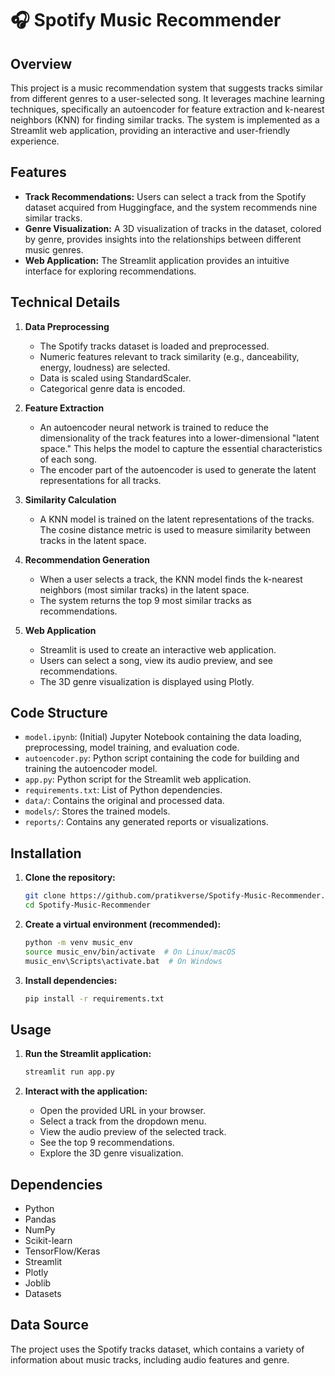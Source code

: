 # 🎧 Spotify Music Recommender

## Overview

This project is a music recommendation system that suggests tracks similar from different genres to a user-selected song. It leverages machine learning techniques, specifically an autoencoder for feature extraction and k-nearest neighbors (KNN) for finding similar tracks. The system is implemented as a Streamlit web application, providing an interactive and user-friendly experience.

## Features

* **Track Recommendations:** Users can select a track from the Spotify dataset acquired from Huggingface, and the system recommends nine similar tracks.
* **Genre Visualization:** A 3D visualization of tracks in the dataset, colored by genre, provides insights into the relationships between different music genres.
* **Web Application:** The Streamlit application provides an intuitive interface for exploring recommendations.

## Technical Details

1.  **Data Preprocessing**
    * The Spotify tracks dataset is loaded and preprocessed.
    * Numeric features relevant to track similarity (e.g., danceability, energy, loudness) are selected.
    * Data is scaled using StandardScaler.
    * Categorical genre data is encoded.

2.  **Feature Extraction**
    * An autoencoder neural network is trained to reduce the dimensionality of the track features into a lower-dimensional "latent space."  This helps the model to capture the essential characteristics of each song.
    * The encoder part of the autoencoder is used to generate the latent representations for all tracks.

3.  **Similarity Calculation**
    * A KNN model is trained on the latent representations of the tracks.  The cosine distance metric is used to measure similarity between tracks in the latent space.

4.  **Recommendation Generation**
    * When a user selects a track, the KNN model finds the k-nearest neighbors (most similar tracks) in the latent space.
    * The system returns the top 9 most similar tracks as recommendations.

5.  **Web Application**
    * Streamlit is used to create an interactive web application.
    * Users can select a song, view its audio preview, and see recommendations.
    * The 3D genre visualization is displayed using Plotly.

## Code Structure

* `model.ipynb`:  (Initial) Jupyter Notebook containing the data loading, preprocessing, model training, and evaluation code.
* `autoencoder.py`:  Python script containing the code for building and training the autoencoder model.
* `app.py`:  Python script for the Streamlit web application.
* `requirements.txt`:  List of Python dependencies.
* `data/`: Contains the original and processed data.
* `models/`:  Stores the trained models.
* `reports/`:  Contains any generated reports or visualizations.

##   Installation

1.  **Clone the repository:**

    ```bash
    git clone https://github.com/pratikverse/Spotify-Music-Recommender.git
    cd Spotify-Music-Recommender
    ```

2.  **Create a virtual environment (recommended):**

    ```bash
    python -m venv music_env
    source music_env/bin/activate  # On Linux/macOS
    music_env\Scripts\activate.bat  # On Windows
    ```

3.  **Install dependencies:**

    ```bash
    pip install -r requirements.txt
    ```

## Usage

1.  **Run the Streamlit application:**

    ```bash
    streamlit run app.py
    ```

2.  **Interact with the application:**

    * Open the provided URL in your browser.
    * Select a track from the dropdown menu.
    * View the audio preview of the selected track.
    * See the top 9 recommendations.
    * Explore the 3D genre visualization.

##   Dependencies

* Python
* Pandas
* NumPy
* Scikit-learn
* TensorFlow/Keras
* Streamlit
* Plotly
* Joblib
* Datasets

##   Data Source

The project uses the Spotify tracks dataset, which contains a variety of information about music tracks, including audio features and genre.


